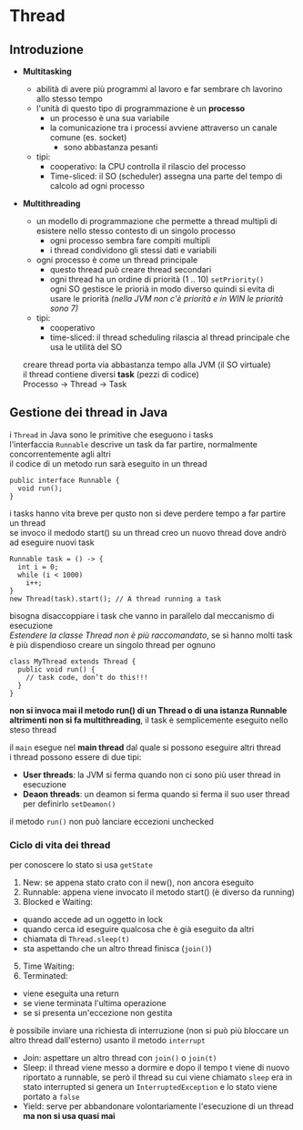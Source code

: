 # Thread  
## Introduzione
- **Multitasking**
  - abilità di avere più programmi al lavoro e far sembrare ch lavorino allo stesso tempo
  - l'unità di questo tipo di programmazione è un **processo**
    - un processo è una sua variabile
    - la comunicazione tra i processi avviene attraverso un canale comune (es. socket)
      - sono abbastanza pesanti
  - tipi:
    - cooperativo: la CPU controlla il rilascio del processo
    - Time-sliced: il SO (scheduler) assegna una parte del tempo di calcolo ad ogni processo

- **Multithreading**
  - un modello di programmazione che permette a thread multipli di esistere nello stesso contesto di un singolo processo
    - ogni processo sembra fare compiti multipli
    - i thread condividono gli stessi dati e variabili
  - ogni processo è come un thread principale
    - questo thread può creare thread secondari
    - ogni thread ha un ordine di priorità (1 .. 10) `setPriority()`  
      ogni SO gestisce le priorià in modo diverso quindi si evita di usare le priorità *(nella JVM non c'è priorità e in WIN le priorità sono 7)*
  - tipi:
    - cooperativo
    - time-sliced: il thread scheduling rilascia al thread principale che usa le utilità del SO

  creare thread porta via abbastanza tempo alla JVM (il SO virtuale)  
  il thread contiene diversi **task** (pezzi di codice)  
  Processo -> Thread -> Task

## Gestione dei thread in Java
i `Thread` in Java sono le primitive che eseguono i tasks  
l'interfaccia `Runnable` descrive un task da far partire, normalmente concorrentemente agli altri  
il codice di un metodo run sarà eseguito in un thread
```
public interface Runnable {
  void run();
}
```
i tasks hanno vita breve per qusto non si deve perdere tempo a far partire un thread  
se invoco il medodo start() su un thread creo un nuovo thread dove andrò ad eseguire nuovi task
```
Runnable task = () -> {
  int i = 0;
  while (i < 1000)
    i++;
}
new Thread(task).start(); // A thread running a task
```
bisogna disaccoppiare i task che vanno in parallelo dal meccanismo di esecuzione  
*Estendere la classe Thread non è più raccomandato*, se si hanno molti task è più dispendioso creare un singolo thread per ognuno
```
class MyThread extends Thread {
  public void run() {
    // task code, don’t do this!!!
  }
}
```
**non si invoca mai il metodo run() di un Thread o di una istanza Runnable altrimenti non si fa multithreading**, il task è semplicemente eseguito nello steso thread  

il `main` esegue nel **main thread** dal quale si possono eseguire altri thread  
i thread possono essere di due tipi:
  - **User threads**: la JVM si ferma quando non ci sono più user thread in esecuzione
  - **Deaon threads**: un deamon si ferma quando si ferma il suo user thread  
  per definirlo `setDeamon()`

il metodo `run()` non può lanciare eccezioni unchecked

### Ciclo di vita dei thread
per conoscere lo stato si usa `getState`
1. New: se appena stato crato con il new(), non ancora eseguito
2. Runnable: appena viene invocato il metodo start() (è diverso da running)
3. Blocked e Waiting:
  + quando accede ad un oggetto in lock
  + quando cerca id eseguire qualcosa che è già eseguito da altri
  + chiamata di `Thread.sleep(t)`
  + sta aspettando che un altro thread finisca (`join()`)
5. Time Waiting:
6. Terminated:
  + viene eseguita una return
  + se viene terminata l'ultima operazione
  + se si presenta un'eccezione non gestita

è possibile inviare una richiesta di interruzione (non si può più bloccare un altro thread dall'esterno) usanto il metodo `interrupt`

- Join: aspettare un altro thread con `join()` o `join(t)`  
- Sleep: il thread viene messo a dormire e dopo il tempo t viene di nuovo riportato a runnable, se però il thread su cui viene chiamato `sleep` era in stato interrupted si genera un `InterruptedException` e lo stato viene portato a `false`
- Yield: serve per abbandonare volontariamente l'esecuzione di un thread **ma non si usa quasi mai**
